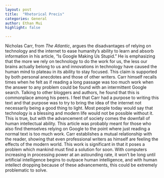 ```yaml
---
layout: post
title:  "Rhetorical Precis"
categories: General
author: Ethan Mui
highlight: false

---
```


Nicholas Carr, from *The Atlantic*, argues the disadvantages of relying on technology and the internet to ease humanity’s ability to learn and absorb information in his article, “Is Google Making Us Stupid.” He is emphasizing that the more we rely on technology to do the work for us, the less our brains actually belong to us and innovations in technology have caused the human mind to plateau in its ability to stay focused. This claim is supported by both personal anecdotes and those of other writers. Carr himself recalls times when he felt as if reading a long passage was too much work when the answer to any problem could be found with an intermittent Google search. Talking to other bloggers and authors, he found that this is commonplace among his peers. I feel that Carr had a purpose to writing this text and that purpose was to try to bring the idea of the internet not necessarily being a good thing to light. Most people today would say that technology is a blessing and modern life would not be possible without it. This is true, but with the advancement of society comes the downfall of human intellectual ability. This article was probably meant for those who also find themselves relying on Google to the point where just reading a normal text is too much work. Carr establishes a mutual relationship with the reader, showing that even professional writers as himself are feeling the effects of the modern world. This work is significant in that it poses a problem which mankind must find a solution for soon. With computers increasing in processing power at an astounding rate, it won’t be long until artificial intelligence begins to outpace human intelligence, and with human intellect dropping because of these advancements, this could be extremely problematic to solve.  
